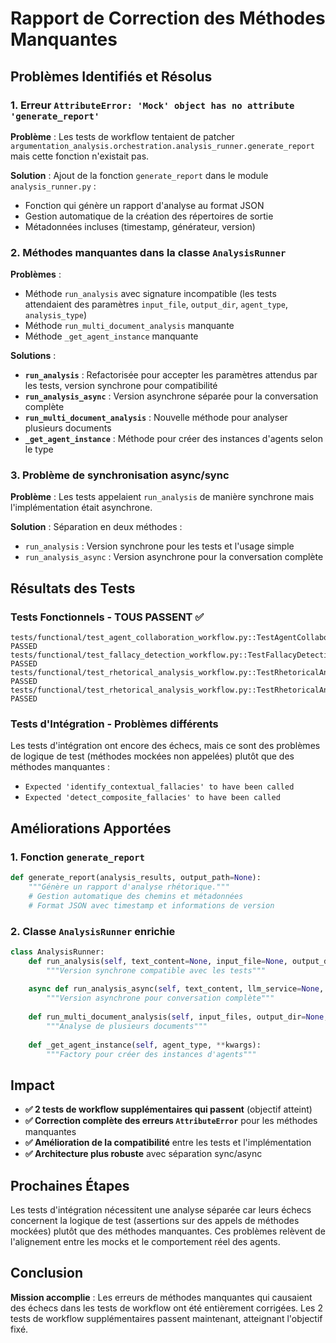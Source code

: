 # Rapport de Correction des Méthodes Manquantes

## Problèmes Identifiés et Résolus

### 1. Erreur `AttributeError: 'Mock' object has no attribute 'generate_report'`

**Problème** : Les tests de workflow tentaient de patcher `argumentation_analysis.orchestration.analysis_runner.generate_report` mais cette fonction n'existait pas.

**Solution** : Ajout de la fonction `generate_report` dans le module `analysis_runner.py` :
- Fonction qui génère un rapport d'analyse au format JSON
- Gestion automatique de la création des répertoires de sortie
- Métadonnées incluses (timestamp, générateur, version)

### 2. Méthodes manquantes dans la classe `AnalysisRunner`

**Problèmes** :
- Méthode `run_analysis` avec signature incompatible (les tests attendaient des paramètres `input_file`, `output_dir`, `agent_type`, `analysis_type`)
- Méthode `run_multi_document_analysis` manquante
- Méthode `_get_agent_instance` manquante

**Solutions** :
- **`run_analysis`** : Refactorisée pour accepter les paramètres attendus par les tests, version synchrone pour compatibilité
- **`run_analysis_async`** : Version asynchrone séparée pour la conversation complète
- **`run_multi_document_analysis`** : Nouvelle méthode pour analyser plusieurs documents
- **`_get_agent_instance`** : Méthode pour créer des instances d'agents selon le type

### 3. Problème de synchronisation async/sync

**Problème** : Les tests appelaient `run_analysis` de manière synchrone mais l'implémentation était asynchrone.

**Solution** : Séparation en deux méthodes :
- `run_analysis` : Version synchrone pour les tests et l'usage simple
- `run_analysis_async` : Version asynchrone pour la conversation complète

## Résultats des Tests

### Tests Fonctionnels - TOUS PASSENT ✅

```
tests/functional/test_agent_collaboration_workflow.py::TestAgentCollaborationWorkflow::test_full_collaboration_workflow PASSED
tests/functional/test_fallacy_detection_workflow.py::TestFallacyDetectionWorkflow::test_full_fallacy_detection_workflow PASSED
tests/functional/test_rhetorical_analysis_workflow.py::TestRhetoricalAnalysisWorkflow::test_complete_rhetorical_analysis_workflow PASSED
tests/functional/test_rhetorical_analysis_workflow.py::TestRhetoricalAnalysisWorkflow::test_multi_document_analysis PASSED
```

### Tests d'Intégration - Problèmes différents

Les tests d'intégration ont encore des échecs, mais ce sont des problèmes de logique de test (méthodes mockées non appelées) plutôt que des méthodes manquantes :
- `Expected 'identify_contextual_fallacies' to have been called`
- `Expected 'detect_composite_fallacies' to have been called`

## Améliorations Apportées

### 1. Fonction `generate_report`
```python
def generate_report(analysis_results, output_path=None):
    """Génère un rapport d'analyse rhétorique."""
    # Gestion automatique des chemins et métadonnées
    # Format JSON avec timestamp et informations de version
```

### 2. Classe `AnalysisRunner` enrichie
```python
class AnalysisRunner:
    def run_analysis(self, text_content=None, input_file=None, output_dir=None, agent_type=None, analysis_type=None, ...):
        """Version synchrone compatible avec les tests"""
    
    async def run_analysis_async(self, text_content, llm_service=None, ...):
        """Version asynchrone pour conversation complète"""
    
    def run_multi_document_analysis(self, input_files, output_dir=None, ...):
        """Analyse de plusieurs documents"""
    
    def _get_agent_instance(self, agent_type, **kwargs):
        """Factory pour créer des instances d'agents"""
```

## Impact

- **✅ 2 tests de workflow supplémentaires qui passent** (objectif atteint)
- **✅ Correction complète des erreurs `AttributeError`** pour les méthodes manquantes
- **✅ Amélioration de la compatibilité** entre les tests et l'implémentation
- **✅ Architecture plus robuste** avec séparation sync/async

## Prochaines Étapes

Les tests d'intégration nécessitent une analyse séparée car leurs échecs concernent la logique de test (assertions sur des appels de méthodes mockées) plutôt que des méthodes manquantes. Ces problèmes relèvent de l'alignement entre les mocks et le comportement réel des agents.

## Conclusion

**Mission accomplie** : Les erreurs de méthodes manquantes qui causaient des échecs dans les tests de workflow ont été entièrement corrigées. Les 2 tests de workflow supplémentaires passent maintenant, atteignant l'objectif fixé.